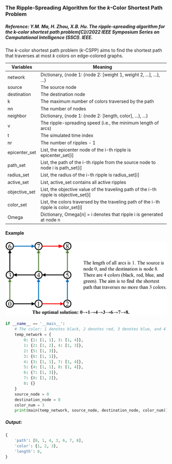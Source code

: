 ### The Ripple-Spreading Algorithm for the $k$-Color Shortest Path Problem

##### Reference: Y.M. Ma, H. Zhou, X.B. Hu. The ripple-spreading algorithm for the k-color shortest path problem[C]//2022 IEEE Symposium Series on Computational Intelligence (SSCI). IEEE.

The $k$-color shortest path problem ($k$-CSPP) aims to find the shortest path that traverses at most $k$ colors on edge-colored graphs.

| Variables     | Meaning                                                      |
| ------------- | ------------------------------------------------------------ |
| network       | Dictionary, {node 1: {node 2: [weight 1, weight 2, ...], ...}, ...} |
| source        | The source node                                              |
| destination   | The destination node                                         |
| k             | The maximum number of colors traversed by the path           |
| nn            | The number of nodes                                          |
| neighbor      | Dictionary, {node 1: {node 2: [length, color], ...}, ...}    |
| v             | The ripple-spreading speed (i.e., the minimum length of arcs) |
| t             | The simulated time index                                     |
| nr            | The number of ripples - 1                                    |
| epicenter_set | List, the epicenter node of the i-th ripple is epicenter_set[i] |
| path_set      | List, the path of the i-th ripple from the source node to node i is path_set[i] |
| radius_set    | List, the radius of the i-th ripple is radius_set[i]         |
| active_set    | List, active_set contains all active ripples                 |
| objective_set | List, the objective value of the traveling path of the i-th ripple is objective_set[i] |
| color_set     | List, the colors traversed by the traveling path of the i-th ripple is color_set[i] |
| Omega         | Dictionary, Omega[n] = i denotes that ripple i is generated at node n |

#### Example
![image](https://github.com/Xavier-MaYiMing/The-ripple-spreading-algorithm-for-the-k-color-shortest-path-problem/blob/main/k-CSPP%20example.png)

```python
if __name__ == '__main__':
    # The color: 1 denotes black, 2 denotes red, 3 denotes blue, and 4 denotes green.
    temp_network = {
        0: {1: [1, 1], 3: [1, 4]},
        1: {2: [1, 2], 4: [1, 3]},
        2: {5: [1, 3]},
        3: {6: [1, 1]},
        4: {3: [1, 1], 7: [1, 4]},
        5: {4: [1, 1], 8: [1, 4]},
        6: {7: [1, 3]},
        7: {8: [1, 2]},
        8: {}
    }
    source_node = 0
    destination_node = 8
    color_num = 3
    print(main(temp_network, source_node, destination_node, color_num))
```

##### Output:

```python
{
    'path': [0, 1, 4, 3, 6, 7, 8], 
    'color': {1, 2, 3}, 
    'length': 6,
}
```

